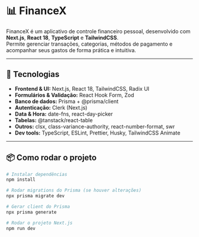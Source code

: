 # 📊 FinanceX

FinanceX é um aplicativo de controle financeiro pessoal, desenvolvido com **Next.js**, **React 18**, **TypeScript** e **TailwindCSS**.  
Permite gerenciar transações, categorias, métodos de pagamento e acompanhar seus gastos de forma prática e intuitiva.

---

## 🚀 Tecnologias

- **Frontend & UI:** Next.js, React 18, TailwindCSS, Radix UI  
- **Formulários & Validação:** React Hook Form, Zod  
- **Banco de dados:** Prisma + @prisma/client  
- **Autenticação:** Clerk (Next.js)  
- **Data & Hora:** date-fns, react-day-picker  
- **Tabelas:** @tanstack/react-table  
- **Outros:** clsx, class-variance-authority, react-number-format, swr  
- **Dev tools:** TypeScript, ESLint, Prettier, Husky, TailwindCSS Animate  

---

## 📦 Como rodar o projeto

```bash
# Instalar dependências
npm install

# Rodar migrations do Prisma (se houver alterações)
npx prisma migrate dev

# Gerar client do Prisma
npx prisma generate

# Rodar o projeto Next.js
npm run dev
